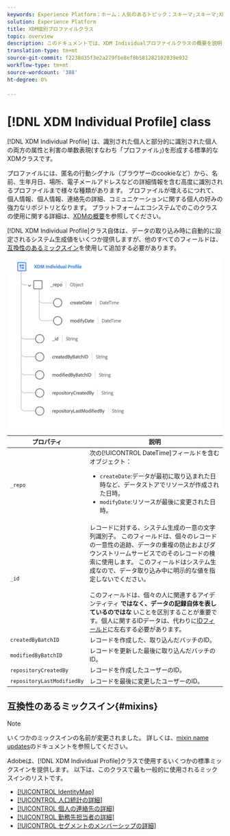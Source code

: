 ```yaml
---
keywords: Experience Platform；ホーム；人気のあるトピック；スキーマ;スキーマ;XDM；個々のプロファイル；フィールド；スキーマ;スキーマ;identityMap；アイデンティティマップ；スキーマ設計；マップ；和集合スキーマ;和集合
solution: Experience Platform
title: XDM個別プロファイルクラス
topic: overview
description: このドキュメントでは、XDM Individualプロファイルクラスの概要を説明します。
translation-type: tm+mt
source-git-commit: f2238d35f3e2a279fbe8ef8b581282102039e932
workflow-type: tm+mt
source-wordcount: '388'
ht-degree: 0%

---
```



# [!DNL XDM Individual Profile] class

[!DNL XDM Individual Profile] は、識別された個人と部分的に識別された個人の両方の属性と利害の単数表現(すなわち「プロファイル」)を形成する標準的なXDMクラスです。

プロファイルには、匿名の行動シグナル（ブラウザーのcookieなど）から、名前、生年月日、場所、電子メールアドレスなどの詳細情報を含む高度に識別されるプロファイルまで様々な種類があります。 プロファイルが増えるにつれて、個人情報、個人情報、連絡先の詳細、コミュニケーションに関する個人の好みの強力なリポジトリとなります。 プラットフォームエコシステムでのこのクラスの使用に関する詳細は、[XDMの概要](../home.md#data-behaviors)を参照してください。

[!DNL XDM Individual Profile]クラス自体は、データの取り込み時に自動的に設定されるシステム生成値をいくつか提供しますが、他のすべてのフィールドは、[互換性のあるミックスイン](#mixins)を使用して追加する必要があります。

![](../images/classes/individual-profile.png)

| プロパティ | 説明 |
| --- | --- |
| `_repo` | 次の[!UICONTROL DateTime]フィールドを含むオブジェクト： <ul><li>`createDate`:データが最初に取り込まれた日時など、データストアでリソースが作成された日時。</li><li>`modifyDate`:リソースが最後に変更された日時。</li></ul> |
| `_id` | レコードに対する、システム生成の一意の文字列識別子。 このフィールドは、個々のレコードの一意性の追跡、データの重複の防止およびダウンストリームサービスでのそのレコードの検索に使用します。 このフィールドはシステム生成なので、データ取り込み中に明示的な値を指定しないでください。<br><br>このフィールドは、個々の人に関連するアイデンティティ **ではなく、データの記録自体を表しているのではな** いことを区別することが重要です。個人に関するIDデータは、代わりに[IDフィールド](../schema/composition.md#identity)に左右する必要があります。 |
| `createdByBatchID` | レコードを作成した、取り込んだバッチのID。 |
| `modifiedByBatchID` | レコードを更新した最後に取り込んだバッチのID。 |
| `repositoryCreatedBy` | レコードを作成したユーザーのID。 |
| `repositoryLastModifiedBy` | レコードを最後に変更したユーザーのID。 |

## 互換性のあるミックスイン{#mixins}

>[!NOTE]
>
>いくつかのミックスインの名前が変更されました。 詳しくは、[mixin name updates](../mixins/name-updates.md)のドキュメントを参照してください。

Adobeは、[!DNL XDM Individual Profile]クラスで使用するいくつかの標準ミックスインを提供します。 以下は、このクラスで最も一般的に使用されるミックスインのリストです。

* [[!UICONTROL IdentityMap]](../mixins/profile/identitymap.md)
* [[!UICONTROL 人口統計の詳細]](../mixins/profile/person-details.md)
* [[!UICONTROL 個人の連絡先の詳細]](../mixins/profile/personal-details.md)
* [[!UICONTROL 勤務先担当者の詳細]](../mixins/profile/work-details.md)
* [[!UICONTROL セグメントのメンバーシップの詳細]](../mixins/profile/segmentation.md)